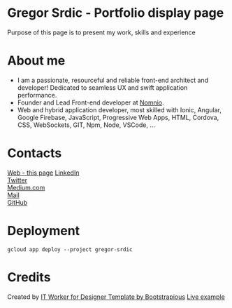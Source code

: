 # Gregor Srdic - Portfolio display page

Purpose of this page is to present my work, skills and experience

# About me

- I am a passionate, resourceful and reliable front-end architect and developer! Dedicated to seamless UX and swift application performance.
- Founder and Lead Front-end developer at [Nomnio](http://www.nomnio.com).
- Web and hybrid application developer, most skilled with Ionic, Angular, Google Firebase, JavaScript, Progressive Web Apps, HTML, Cordova, CSS, WebSockets, GIT, Npm, Node, VSCode, ...

# Contacts

[Web - this page](https://gregor-srdic.appspot.com/)
[LinkedIn](https://www.linkedin.com/in/gregorsrdic)  
[Twitter](https://twitter.com/greggsi)  
[Medium.com](https://medium.com/@gregor.srdic)  
[Mail](mailto:gregor.srdic@gmail.com)  
[GitHub](https://github.com/gregor-srdic)

# Deployment

`gcloud app deploy --project gregor-srdic`

# Credits

Created by [IT Worker for Designer Template by Bootstrapious](http://bootstrapious.com)
[Live example](http://it-worker.ondrejsvestka.cz/)
